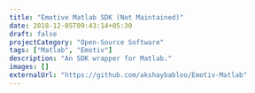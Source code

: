 ```yaml
---
title: "Emotive Matlab SDK (Not Maintained)"
date: 2018-12-05T09:43:14+05:30
draft: false
projectCategory: "Open-Source Software"
tags: ["Matlab", "Emotiv"]
description: "An SDK wrapper for Matlab."
images: []
externalUrl: "https://github.com/akshaybabloo/Emotiv-Matlab"
---
```

